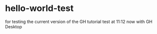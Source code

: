 # hello-world-test
for testing the current version of the GH tutorial
test at 11:12
now with GH Desktop